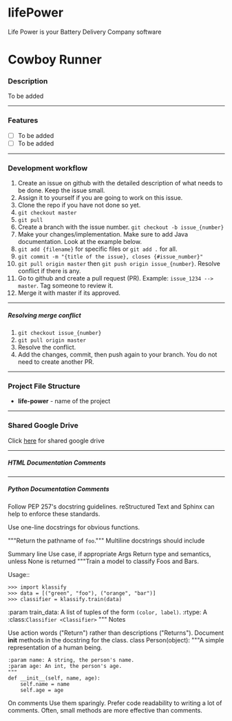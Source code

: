 # lifePower
Life Power is your Battery Delivery Company software

# Cowboy Runner

### Description
To be added

------------

### Features
- [ ] To be added
- [ ] To be added

------------

### Development workflow
1. Create an issue on github with the detailed description of what needs to be done. Keep the issue small.
2. Assign it to yourself if you are going to work on this issue.
3. Clone the repo if you have not done so yet.
4. `git checkout master`
5. `git pull`
6. Create a branch with the issue number. `git checkout -b issue_{number}`
7. Make your changes/implementation. Make sure to add Java documentation. Look at the example below.
8. `git add {filename}` for specific files or `git add .` for all.
9. `git commit -m "{title of the issue}, closes {#issue_number}"`
10. `git pull origin master` then `git push origin issue_{number}`. Resolve conflict if there is any.
11. Go to github and create a pull request (PR). Example: `issue_1234 --> master`. Tag someone to review it.
12. Merge it with master if its approved.

------------

##### Resolving merge conflict
1. `git checkout issue_{number}`
2. `git pull origin master`
3. Resolve the conflict.
4. Add the changes, commit, then push again to your branch. You do not need to create another PR.

------------

### Project File Structure
- **life-power** - name of the project


------------

### Shared Google Drive
Click [here](https://drive.google.com/drive/folders/1gpmapIIgka5MLlki0j96fCFy7nNeois3?usp=sharing) for shared google drive


------------

##### HTML Documentation Comments

------------

##### Python Documentation Comments
Follow PEP 257's docstring guidelines. reStructured Text and Sphinx can help to enforce these standards.

Use one-line docstrings for obvious functions.

"""Return the pathname of ``foo``."""
Multiline docstrings should include

Summary line
Use case, if appropriate
Args
Return type and semantics, unless None is returned
"""Train a model to classify Foos and Bars.

Usage::

    >>> import klassify
    >>> data = [("green", "foo"), ("orange", "bar")]
    >>> classifier = klassify.train(data)

:param train_data: A list of tuples of the form ``(color, label)``.
:rtype: A :class:`Classifier <Classifier>`
"""
Notes

Use action words ("Return") rather than descriptions ("Returns").
Document __init__ methods in the docstring for the class.
class Person(object):
    """A simple representation of a human being.

    :param name: A string, the person's name.
    :param age: An int, the person's age.
    """
    def __init__(self, name, age):
        self.name = name
        self.age = age
On comments
Use them sparingly. Prefer code readability to writing a lot of comments. Often, small methods are more effective than comments.

